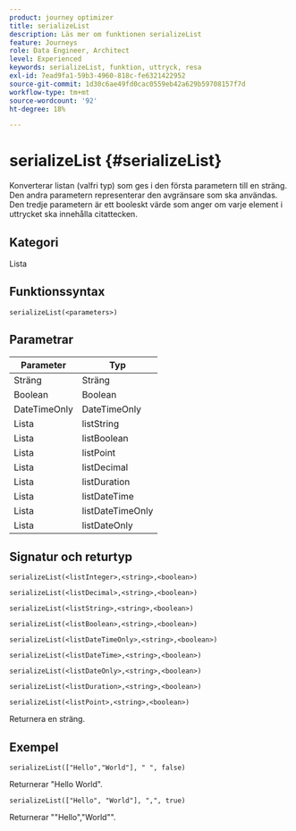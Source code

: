 ```yaml
---
product: journey optimizer
title: serializeList
description: Läs mer om funktionen serializeList
feature: Journeys
role: Data Engineer, Architect
level: Experienced
keywords: serializeList, funktion, uttryck, resa
exl-id: 7ead9fa1-59b3-4960-818c-fe6321422952
source-git-commit: 1d30c6ae49fd0cac0559eb42a629b59708157f7d
workflow-type: tm+mt
source-wordcount: '92'
ht-degree: 18%

---
```


# serializeList {#serializeList}

Konverterar listan (valfri typ) som ges i den första parametern till en sträng. Den andra parametern representerar den avgränsare som ska användas. Den tredje parametern är ett booleskt värde som anger om varje element i uttrycket ska innehålla citattecken.

## Kategori

Lista

## Funktionssyntax

`serializeList(<parameters>)`

## Parametrar

| Parameter | Typ |
|-----------|------------------|
| Sträng | Sträng |
| Boolean | Boolean |
| DateTimeOnly | DateTimeOnly |
| Lista | listString |
| Lista | listBoolean |
| Lista | listPoint |
| Lista | listDecimal |
| Lista | listDuration |
| Lista | listDateTime |
| Lista | listDateTimeOnly |
| Lista | listDateOnly |

## Signatur och returtyp

`serializeList(<listInteger>,<string>,<boolean>)`

`serializeList(<listDecimal>,<string>,<boolean>)`

`serializeList(<listString>,<string>,<boolean>)`

`serializeList(<listBoolean>,<string>,<boolean>)`

`serializeList(<listDateTimeOnly>,<string>,<boolean>)`

`serializeList(<listDateTime>,<string>,<boolean>)`

`serializeList(<listDateOnly>,<string>,<boolean>)`

`serializeList(<listDuration>,<string>,<boolean>)`

`serializeList(<listPoint>,<string>,<boolean>)`

Returnera en sträng.

## Exempel

`serializeList(["Hello","World"], " ", false)`

Returnerar &quot;Hello World&quot;.

`serializeList(["Hello", "World"], ",", true)`

Returnerar &quot;&quot;Hello&quot;,&quot;World&quot;&quot;.
